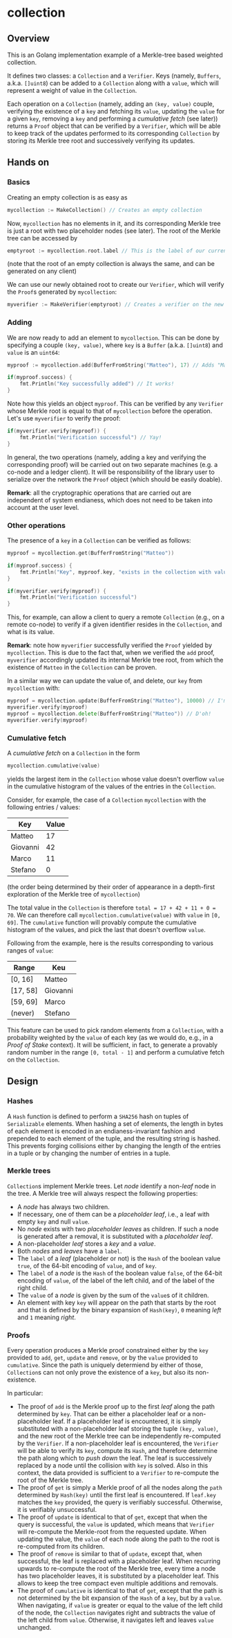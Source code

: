 # collection

## Overview

This is an Golang implementation example of a Merkle-tree based weighted collection. 

It defines two classes: a `Collection` and a `Verifier`. Keys (namely, `Buffers`, a.k.a. `[]uint8`) can be added to a `Collection` along with a `value`, which will represent a weight of value in the `Collection`.

Each operation on a `Collection` (namely, adding an `(key, value)` couple, verifying the existence of a `key` and fetching its `value`, updating the `value` for a given `key`, removing a `key` and performing a *cumulative fetch* (see later)) returns a `Proof` object that can be verified by a `Verifier`, which will be able to keep track of the updates performed to its corresponding `Collection` by storing its Merkle tree root and successively verifying its updates.

## Hands on

### Basics

Creating an empty collection is as easy as
```Go
mycollection := MakeCollection() // Creates an empty collection
```

Now, `mycollection` has no elements in it, and its corresponding Merkle tree is just a root with two placeholder nodes (see later). The root of the Merkle tree can be accessed by
```Go
emptyroot := mycollection.root.label // This is the label of our currently empty collection
```
(note that the root of an empty collection is always the same, and can be generated on any client)

We can use our newly obtained root to create our `Verifier`, which will verify the `Proof`s generated by `mycollection`:
```Go
myverifier := MakeVerifier(emptyroot) // Creates a verifier on the new empty Merkle root
```

### Adding

We are now ready to add an element to `mycollection`. This can be done by specifying a couple `(key, value)`, where `key` is a `Buffer` (a.k.a. `[]uint8`) and `value` is an `uint64`:
```Go
myproof := mycollection.add(BufferFromString("Matteo"), 17) // Adds "Matteo" with value 17 to the collection

if(myproof.success) {
    fmt.Println("Key successfully added") // It works!
}
```

Note how this yields an object `myproof`. This can be verified by any `Verifier` whose Merkle root is equal to that of `mycollection` before the operation. Let's use `myverifier` to verify the proof:
```Go
if(myverifier.verify(myproof)) {
    fmt.Println("Verification successful") // Yay!
}
```

In general, the two operations (namely, adding a key and verifying the corresponding proof) will be carried out on two separate machines (e.g. a co-node and a ledger client). It will be responsibility of the library user to serialize over the network the `Proof` object (which should be easily doable).

**Remark**: all the cryptographic operations that are carried out are independent of system endianess, which does not need to be taken into account at the user level.

### Other operations

The presence of a `key` in a `Collection` can be verified as follows:
```Go
myproof = mycollection.get(BufferFromString("Matteo"))

if(myproof.success) {
    fmt.Println("Key", myproof.key, "exists in the collection with value", myproof.value) // Actually prints out 17
}

if(myverifier.verify(myproof)) {
    fmt.Println("Verification successful")
}
```

This, for example, can allow a client to query a remote `Collection` (e.g., on a remote co-node) to verify if a given identifier resides in the `Collection`, and what is its value.

**Remark**: note how `myverifier` successfully verified the `Proof` yielded by `mycollection`. This is due to the fact that, when we verified the `add` proof, `myverifier` accordingly updated its internal Merkle tree root, from which the existence of `Matteo` in the `Collection` can be proven.

In a similar way we can update the value of, and delete, our `key` from `mycollection` with:
```Go
myproof = mycollection.update(BufferFromString("Matteo"), 10000) // I'm rich!!
myverifier.verify(myproof)
myproof = mycollection.delete(BufferFromString("Matteo")) // D'oh!
myverifier.verify(myproof)
```

### Cumulative fetch

A *cumulative fetch* on a `Collection` in the form 
```Go
mycollection.cumulative(value)
``` 
yields the largest item in the `Collection` whose value doesn't overflow `value` in the cumulative histogram of the values of the entries in the `Collection`.

Consider, for example, the case of a `Collection` `mycollection` with the following entries / values:

| Key      | Value |
|----------|-------|
| Matteo   | 17    |
| Giovanni | 42    |
| Marco    | 11    |
| Stefano  | 0     |

(the order being determined by their order of appearance in a depth-first exploration of the Merkle tree of `mycollection`)

The total value in the `Collection` is therefore `total = 17 + 42 + 11 + 0 = 70`. We can therefore call `mycollection.cumulative(value)` with `value` in `[0, 69]`. The `cumulative` function will provably compute the cumulative histogram of the values, and pick the last that doesn't overflow `value`.

Following from the example, here is the results corresponding to various ranges of `value`:

| Range    | Keu      |
|----------|----------|
| [0, 16]  | Matteo   |
| [17, 58] | Giovanni |
| [59, 69] | Marco    |
| (never)  | Stefano  |

This feature can be used to pick random elements from a `Collection`, with a probability weighted by the `value` of each key (as we would do, e.g., in a *Proof of Stake* context). It will be sufficient, in fact, to generate a provably random number in the range `[0, total - 1]` and perform a cumulative fetch on the `Collection`.

## Design

### Hashes

A `Hash` function is defined to perform a `SHA256` hash on tuples of `Serializable` elements. When hashing a set of elements, the length in bytes of each element is encoded in an endianess-invariant fashion and prepended to each element of the tuple, and the resulting string is hashed. This prevents forging collisions either by changing the length of the entries in a tuple or by changing the number of entries in a tuple.

### Merkle trees

`Collection`s implement Merkle trees. Let *node* identify a non-*leaf* node in the tree. A Merkle tree will always respect the following properties:

 * A *node* has always two children. 
 * If necessary, one of them can be a *placeholder leaf*, i.e., a leaf with empty `key` and null `value`.
 * No *node* exists with two *placeholder leaves* as children. If such a node is generated after a removal, it is substituted with a *placeholder leaf*.
 * A non-placeholder *leaf* stores a *key* and a *value*.
 * Both *nodes* and *leaves* have a `label`.
 * The `label` of a *leaf* (placeholder or not) is the `Hash` of the boolean value `true`, of the 64-bit encoding of `value`, and of `key`.
 * The `label` of a *node* is the `Hash` of the boolean value `false`, of the 64-bit encoding of `value`, of the label of the left child, and of the label of the right child.
 * The `value` of a *node* is given by the sum of the `value`s of it children.
 * An element with key `key` will appear on the path that starts by the root and that is defined by the binary expansion of `Hash(key)`, `0` meaning *left* and `1` meaning *right*.

### Proofs

Every operation produces a Merkle proof constrained either by the `key` provided to `add`, `get`, `update` and `remove`, or by the `value` provided to `cumulative`. Since the path is uniquely determiend by either of those, `Collection`s can not only prove the existence of a `key`, but also its non-existence.

In particular:
 * The proof of `add` is the Merkle proof up to the first *leaf* along the path determined by `key`. That can be either a placeholder leaf or a non-placeholder leaf. If a placeholder leaf is encountered, it is simply substituted with a non-placeholder leaf storing the tuple `(key, value)`, and the new root of the Merkle tree can be independently re-computed by the `Verifier`.
 If a non-placeholder leaf is encountered, the `Verifier` will be able to verify its `key`, compute its `Hash`, and therefore determine the path along which to *push down* the leaf. The leaf is successively replaced by a node until the collision with `key` is solved. Also in this context, the data provided is sufficient to a `Verifier` to re-compute the root of the Merkle tree.
 * The proof of `get` is simply a Merkle proof of all the nodes along the `path` determined by `Hash(key)` until the first leaf is encountered. If `leaf.key` matches the `key` provided, the query is verifiably successful. Otherwise, it is verifiably unsuccessful.
 * The proof of `update` is identical to that of `get`, except that when the query is successful, the `value` is updated, which means that `Verifier` will re-compute the Merkle-root from the requested update. When updating the value, the `value` of each node along the path to the root is re-computed from its children.
 * The proof of `remove` is similar to that of `update`, except that, when successful, the leaf is replaced with a placeholder leaf. When recurring upwards to re-compute the root of the Merkle tree, every time a node has two placeholder leaves, it is substituted by a placeholder leaf. This allows to keep the tree compact even multiple additions and removals.
 * The proof of `cumulative` is identical to that of `get`, except that the path is not determined by the bit expansion of the `Hash` of a `key`, but by a `value`. When navigating, if `value` is greater or equal to the value of the left child of the node, the `Collection` navigates right and subtracts the value of the left child from `value`. Otherwise, it navigates left and leaves `value` unchanged.
